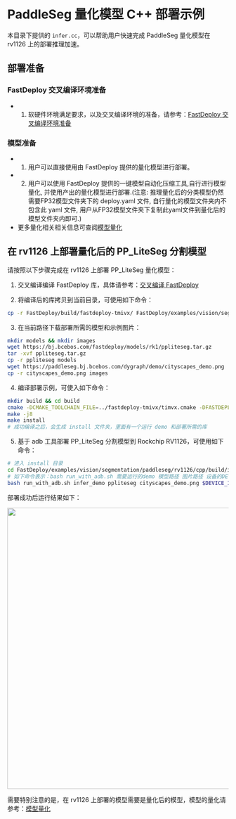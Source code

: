 # PaddleSeg 量化模型 C++ 部署示例

本目录下提供的 `infer.cc`，可以帮助用户快速完成 PaddleSeg 量化模型在 rv1126 上的部署推理加速。

## 部署准备
### FastDeploy 交叉编译环境准备
- 1. 软硬件环境满足要求，以及交叉编译环境的准备，请参考：[FastDeploy 交叉编译环境准备](../../../../../../docs/cn/build_and_install/rv1126.md#交叉编译环境搭建)  

### 模型准备
- 1. 用户可以直接使用由 FastDeploy 提供的量化模型进行部署。
- 2. 用户可以使用 FastDeploy 提供的一键模型自动化压缩工具,自行进行模型量化, 并使用产出的量化模型进行部署.(注意: 推理量化后的分类模型仍然需要FP32模型文件夹下的 deploy.yaml 文件, 自行量化的模型文件夹内不包含此 yaml 文件, 用户从FP32模型文件夹下复制此yaml文件到量化后的模型文件夹内即可.)
- 更多量化相关相关信息可查阅[模型量化](../../quantize/README.md)

## 在 rv1126 上部署量化后的 PP_LiteSeg 分割模型
请按照以下步骤完成在 rv1126 上部署 PP_LiteSeg 量化模型：
1. 交叉编译编译 FastDeploy 库，具体请参考：[交叉编译 FastDeploy](../../../../../../docs/cn/build_and_install/rv1126.md#基于-paddlelite-的-fastdeploy-交叉编译库编译)

2. 将编译后的库拷贝到当前目录，可使用如下命令：
```bash
cp -r FastDeploy/build/fastdeploy-tmivx/ FastDeploy/examples/vision/segmentation/paddleseg/rv1126/cpp
```

3. 在当前路径下载部署所需的模型和示例图片：
```bash
mkdir models && mkdir images
wget https://bj.bcebos.com/fastdeploy/models/rk1/ppliteseg.tar.gz
tar -xvf ppliteseg.tar.gz
cp -r ppliteseg models
wget https://paddleseg.bj.bcebos.com/dygraph/demo/cityscapes_demo.png
cp -r cityscapes_demo.png images
```

4. 编译部署示例，可使入如下命令：
```bash
mkdir build && cd build
cmake -DCMAKE_TOOLCHAIN_FILE=../fastdeploy-tmivx/timvx.cmake -DFASTDEPLOY_INSTALL_DIR=fastdeploy-tmivx ..
make -j8
make install
# 成功编译之后，会生成 install 文件夹，里面有一个运行 demo 和部署所需的库
```

5. 基于 adb 工具部署 PP_LiteSeg 分割模型到 Rockchip RV1126，可使用如下命令：
```bash
# 进入 install 目录
cd FastDeploy/examples/vision/segmentation/paddleseg/rv1126/cpp/build/install/
# 如下命令表示：bash run_with_adb.sh 需要运行的demo 模型路径 图片路径 设备的DEVICE_ID
bash run_with_adb.sh infer_demo ppliteseg cityscapes_demo.png $DEVICE_ID
```

部署成功后运行结果如下：

<img width="640" src="https://user-images.githubusercontent.com/30516196/204698260-31b2428a-f66f-42aa-9efd-8f472953c568.png">

需要特别注意的是，在 rv1126 上部署的模型需要是量化后的模型，模型的量化请参考：[模型量化](../../../../../../docs/cn/quantize.md)
